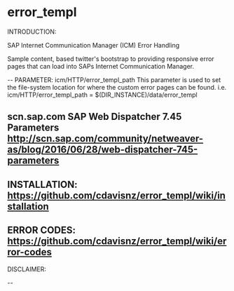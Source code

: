 # error_templ

INTRODUCTION: 

SAP Internet Communication Manager (ICM) Error Handling

Sample content, based twitter's bootstrap to providing responsive error pages that can load into SAPs Internet Communication Manager.

--
PARAMETER: icm/HTTP/error_templ_path
This parameter is used to set the file-system location for where the custom  error pages can be found. 
i.e. icm/HTTP/error_templ_path = $(DIR_INSTANCE)/data/error_templ

scn.sap.com SAP Web Dispatcher 7.45 Parameters
http://scn.sap.com/community/netweaver-as/blog/2016/06/28/web-dispatcher-745-parameters
--
INSTALLATION:
https://github.com/cdavisnz/error_templ/wiki/installation
--

ERROR CODES:
https://github.com/cdavisnz/error_templ/wiki/error-codes
--
DISCLAIMER:

--
